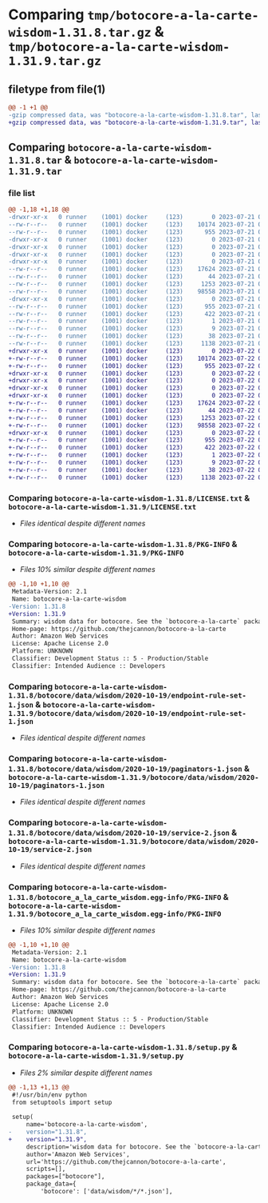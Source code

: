 # Comparing `tmp/botocore-a-la-carte-wisdom-1.31.8.tar.gz` & `tmp/botocore-a-la-carte-wisdom-1.31.9.tar.gz`

## filetype from file(1)

```diff
@@ -1 +1 @@
-gzip compressed data, was "botocore-a-la-carte-wisdom-1.31.8.tar", last modified: Fri Jul 21 01:21:58 2023, max compression
+gzip compressed data, was "botocore-a-la-carte-wisdom-1.31.9.tar", last modified: Sat Jul 22 01:20:59 2023, max compression
```

## Comparing `botocore-a-la-carte-wisdom-1.31.8.tar` & `botocore-a-la-carte-wisdom-1.31.9.tar`

### file list

```diff
@@ -1,18 +1,18 @@
-drwxr-xr-x   0 runner    (1001) docker     (123)        0 2023-07-21 01:21:58.639604 botocore-a-la-carte-wisdom-1.31.8/
--rw-r--r--   0 runner    (1001) docker     (123)    10174 2023-07-21 01:21:58.000000 botocore-a-la-carte-wisdom-1.31.8/LICENSE.txt
--rw-r--r--   0 runner    (1001) docker     (123)      955 2023-07-21 01:21:58.639604 botocore-a-la-carte-wisdom-1.31.8/PKG-INFO
-drwxr-xr-x   0 runner    (1001) docker     (123)        0 2023-07-21 01:21:58.635604 botocore-a-la-carte-wisdom-1.31.8/botocore/
-drwxr-xr-x   0 runner    (1001) docker     (123)        0 2023-07-21 01:21:58.635604 botocore-a-la-carte-wisdom-1.31.8/botocore/data/
-drwxr-xr-x   0 runner    (1001) docker     (123)        0 2023-07-21 01:21:58.635604 botocore-a-la-carte-wisdom-1.31.8/botocore/data/wisdom/
-drwxr-xr-x   0 runner    (1001) docker     (123)        0 2023-07-21 01:21:58.639604 botocore-a-la-carte-wisdom-1.31.8/botocore/data/wisdom/2020-10-19/
--rw-r--r--   0 runner    (1001) docker     (123)    17624 2023-07-21 01:21:06.000000 botocore-a-la-carte-wisdom-1.31.8/botocore/data/wisdom/2020-10-19/endpoint-rule-set-1.json
--rw-r--r--   0 runner    (1001) docker     (123)       44 2023-07-21 01:21:06.000000 botocore-a-la-carte-wisdom-1.31.8/botocore/data/wisdom/2020-10-19/examples-1.json
--rw-r--r--   0 runner    (1001) docker     (123)     1253 2023-07-21 01:21:06.000000 botocore-a-la-carte-wisdom-1.31.8/botocore/data/wisdom/2020-10-19/paginators-1.json
--rw-r--r--   0 runner    (1001) docker     (123)    98558 2023-07-21 01:21:06.000000 botocore-a-la-carte-wisdom-1.31.8/botocore/data/wisdom/2020-10-19/service-2.json
-drwxr-xr-x   0 runner    (1001) docker     (123)        0 2023-07-21 01:21:58.639604 botocore-a-la-carte-wisdom-1.31.8/botocore_a_la_carte_wisdom.egg-info/
--rw-r--r--   0 runner    (1001) docker     (123)      955 2023-07-21 01:21:58.000000 botocore-a-la-carte-wisdom-1.31.8/botocore_a_la_carte_wisdom.egg-info/PKG-INFO
--rw-r--r--   0 runner    (1001) docker     (123)      422 2023-07-21 01:21:58.000000 botocore-a-la-carte-wisdom-1.31.8/botocore_a_la_carte_wisdom.egg-info/SOURCES.txt
--rw-r--r--   0 runner    (1001) docker     (123)        1 2023-07-21 01:21:58.000000 botocore-a-la-carte-wisdom-1.31.8/botocore_a_la_carte_wisdom.egg-info/dependency_links.txt
--rw-r--r--   0 runner    (1001) docker     (123)        9 2023-07-21 01:21:58.000000 botocore-a-la-carte-wisdom-1.31.8/botocore_a_la_carte_wisdom.egg-info/top_level.txt
--rw-r--r--   0 runner    (1001) docker     (123)       38 2023-07-21 01:21:58.639604 botocore-a-la-carte-wisdom-1.31.8/setup.cfg
--rw-r--r--   0 runner    (1001) docker     (123)     1138 2023-07-21 01:21:58.000000 botocore-a-la-carte-wisdom-1.31.8/setup.py
+drwxr-xr-x   0 runner    (1001) docker     (123)        0 2023-07-22 01:20:59.205443 botocore-a-la-carte-wisdom-1.31.9/
+-rw-r--r--   0 runner    (1001) docker     (123)    10174 2023-07-22 01:20:59.000000 botocore-a-la-carte-wisdom-1.31.9/LICENSE.txt
+-rw-r--r--   0 runner    (1001) docker     (123)      955 2023-07-22 01:20:59.205443 botocore-a-la-carte-wisdom-1.31.9/PKG-INFO
+drwxr-xr-x   0 runner    (1001) docker     (123)        0 2023-07-22 01:20:59.201443 botocore-a-la-carte-wisdom-1.31.9/botocore/
+drwxr-xr-x   0 runner    (1001) docker     (123)        0 2023-07-22 01:20:59.201443 botocore-a-la-carte-wisdom-1.31.9/botocore/data/
+drwxr-xr-x   0 runner    (1001) docker     (123)        0 2023-07-22 01:20:59.201443 botocore-a-la-carte-wisdom-1.31.9/botocore/data/wisdom/
+drwxr-xr-x   0 runner    (1001) docker     (123)        0 2023-07-22 01:20:59.205443 botocore-a-la-carte-wisdom-1.31.9/botocore/data/wisdom/2020-10-19/
+-rw-r--r--   0 runner    (1001) docker     (123)    17624 2023-07-22 01:20:09.000000 botocore-a-la-carte-wisdom-1.31.9/botocore/data/wisdom/2020-10-19/endpoint-rule-set-1.json
+-rw-r--r--   0 runner    (1001) docker     (123)       44 2023-07-22 01:20:09.000000 botocore-a-la-carte-wisdom-1.31.9/botocore/data/wisdom/2020-10-19/examples-1.json
+-rw-r--r--   0 runner    (1001) docker     (123)     1253 2023-07-22 01:20:09.000000 botocore-a-la-carte-wisdom-1.31.9/botocore/data/wisdom/2020-10-19/paginators-1.json
+-rw-r--r--   0 runner    (1001) docker     (123)    98558 2023-07-22 01:20:09.000000 botocore-a-la-carte-wisdom-1.31.9/botocore/data/wisdom/2020-10-19/service-2.json
+drwxr-xr-x   0 runner    (1001) docker     (123)        0 2023-07-22 01:20:59.205443 botocore-a-la-carte-wisdom-1.31.9/botocore_a_la_carte_wisdom.egg-info/
+-rw-r--r--   0 runner    (1001) docker     (123)      955 2023-07-22 01:20:59.000000 botocore-a-la-carte-wisdom-1.31.9/botocore_a_la_carte_wisdom.egg-info/PKG-INFO
+-rw-r--r--   0 runner    (1001) docker     (123)      422 2023-07-22 01:20:59.000000 botocore-a-la-carte-wisdom-1.31.9/botocore_a_la_carte_wisdom.egg-info/SOURCES.txt
+-rw-r--r--   0 runner    (1001) docker     (123)        1 2023-07-22 01:20:59.000000 botocore-a-la-carte-wisdom-1.31.9/botocore_a_la_carte_wisdom.egg-info/dependency_links.txt
+-rw-r--r--   0 runner    (1001) docker     (123)        9 2023-07-22 01:20:59.000000 botocore-a-la-carte-wisdom-1.31.9/botocore_a_la_carte_wisdom.egg-info/top_level.txt
+-rw-r--r--   0 runner    (1001) docker     (123)       38 2023-07-22 01:20:59.205443 botocore-a-la-carte-wisdom-1.31.9/setup.cfg
+-rw-r--r--   0 runner    (1001) docker     (123)     1138 2023-07-22 01:20:59.000000 botocore-a-la-carte-wisdom-1.31.9/setup.py
```

### Comparing `botocore-a-la-carte-wisdom-1.31.8/LICENSE.txt` & `botocore-a-la-carte-wisdom-1.31.9/LICENSE.txt`

 * *Files identical despite different names*

### Comparing `botocore-a-la-carte-wisdom-1.31.8/PKG-INFO` & `botocore-a-la-carte-wisdom-1.31.9/PKG-INFO`

 * *Files 10% similar despite different names*

```diff
@@ -1,10 +1,10 @@
 Metadata-Version: 2.1
 Name: botocore-a-la-carte-wisdom
-Version: 1.31.8
+Version: 1.31.9
 Summary: wisdom data for botocore. See the `botocore-a-la-carte` package for more info.
 Home-page: https://github.com/thejcannon/botocore-a-la-carte
 Author: Amazon Web Services
 License: Apache License 2.0
 Platform: UNKNOWN
 Classifier: Development Status :: 5 - Production/Stable
 Classifier: Intended Audience :: Developers
```

### Comparing `botocore-a-la-carte-wisdom-1.31.8/botocore/data/wisdom/2020-10-19/endpoint-rule-set-1.json` & `botocore-a-la-carte-wisdom-1.31.9/botocore/data/wisdom/2020-10-19/endpoint-rule-set-1.json`

 * *Files identical despite different names*

### Comparing `botocore-a-la-carte-wisdom-1.31.8/botocore/data/wisdom/2020-10-19/paginators-1.json` & `botocore-a-la-carte-wisdom-1.31.9/botocore/data/wisdom/2020-10-19/paginators-1.json`

 * *Files identical despite different names*

### Comparing `botocore-a-la-carte-wisdom-1.31.8/botocore/data/wisdom/2020-10-19/service-2.json` & `botocore-a-la-carte-wisdom-1.31.9/botocore/data/wisdom/2020-10-19/service-2.json`

 * *Files identical despite different names*

### Comparing `botocore-a-la-carte-wisdom-1.31.8/botocore_a_la_carte_wisdom.egg-info/PKG-INFO` & `botocore-a-la-carte-wisdom-1.31.9/botocore_a_la_carte_wisdom.egg-info/PKG-INFO`

 * *Files 10% similar despite different names*

```diff
@@ -1,10 +1,10 @@
 Metadata-Version: 2.1
 Name: botocore-a-la-carte-wisdom
-Version: 1.31.8
+Version: 1.31.9
 Summary: wisdom data for botocore. See the `botocore-a-la-carte` package for more info.
 Home-page: https://github.com/thejcannon/botocore-a-la-carte
 Author: Amazon Web Services
 License: Apache License 2.0
 Platform: UNKNOWN
 Classifier: Development Status :: 5 - Production/Stable
 Classifier: Intended Audience :: Developers
```

### Comparing `botocore-a-la-carte-wisdom-1.31.8/setup.py` & `botocore-a-la-carte-wisdom-1.31.9/setup.py`

 * *Files 2% similar despite different names*

```diff
@@ -1,13 +1,13 @@
 #!/usr/bin/env python
 from setuptools import setup
 
 setup(
     name='botocore-a-la-carte-wisdom',
-    version="1.31.8",
+    version="1.31.9",
     description='wisdom data for botocore. See the `botocore-a-la-carte` package for more info.',
     author='Amazon Web Services',
     url='https://github.com/thejcannon/botocore-a-la-carte',
     scripts=[],
     packages=["botocore"],
     package_data={
         'botocore': ['data/wisdom/*/*.json'],
```

